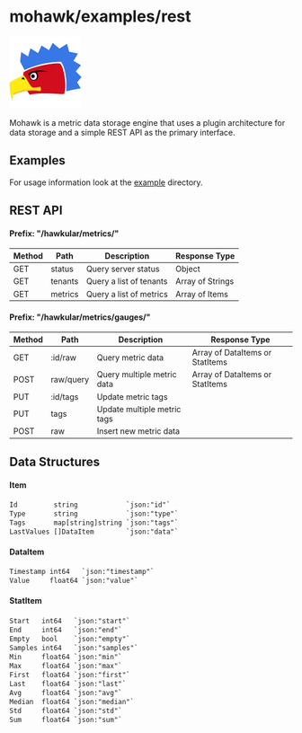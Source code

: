 

# mohawk/examples/rest

![Mohawk](/images/logo-128.png?raw=true "Mohawk Logo")

Mohawk is a metric data storage engine that uses a plugin architecture for data storage and a simple REST API as the primary interface.

## Examples

For usage information look at the [example](/examples) directory.

## REST API

#### Prefix: "/hawkular/metrics/"

| Method | Path           | Description             | Response Type    |
|--------|----------------|-------------------------|------------------|
| GET    | status         | Query server status     | Object           |
| GET    | tenants        | Query a list of tenants | Array of Strings |
| GET    | metrics        | Query a list of metrics | Array of Items   |

#### Prefix: "/hawkular/metrics/gauges/"

| Method | Path           | Description                    | Response Type                   |
|--------|----------------|--------------------------------|---------------------------------|
| GET    | :id/raw        | Query metric data              | Array of DataItems or StatItems |
| POST   | raw/query      | Query multiple metric data     | Array of DataItems or StatItems |
| PUT    | :id/tags       | Update metric tags             |                                 |
| PUT    | tags           | Update multiple metric tags    |                                 |
| POST   | raw            | Insert new metric data         |                                 |

## Data Structures

#### Item

	Id         string            `json:"id"`
	Type       string            `json:"type"`
	Tags       map[string]string `json:"tags"`
	LastValues []DataItem        `json:"data"`

#### DataItem

	Timestamp int64   `json:"timestamp"`
	Value     float64 `json:"value"`

#### StatItem

	Start   int64   `json:"start"`
	End     int64   `json:"end"`
	Empty   bool    `json:"empty"`
	Samples int64   `json:"samples"`
	Min     float64 `json:"min"`
	Max     float64 `json:"max"`
	First   float64 `json:"first"`
	Last    float64 `json:"last"`
	Avg     float64 `json:"avg"`
	Median  float64 `json:"median"`
	Std     float64 `json:"std"`
	Sum     float64 `json:"sum"`
